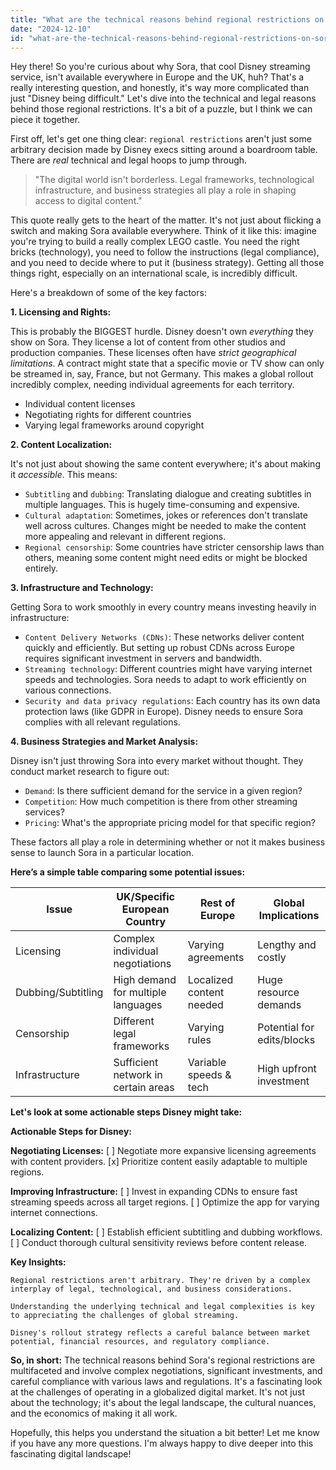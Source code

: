 ```yaml
---
title: "What are the technical reasons behind regional restrictions on Sora in Europe and the UK, and what compliance issues are being addressed?"
date: "2024-12-10"
id: "what-are-the-technical-reasons-behind-regional-restrictions-on-sora-in-europe-and-the-uk-and-what-compliance-issues-are-being-addressed"
---
```


Hey there!  So you're curious about why Sora, that cool Disney streaming service, isn't available everywhere in Europe and the UK, huh? That's a really interesting question, and honestly, it's way more complicated than just "Disney being difficult."  Let's dive into the technical and legal reasons behind those regional restrictions.  It's a bit of a puzzle, but I think we can piece it together.

First off, let's get one thing clear:  `regional restrictions` aren't just some arbitrary decision made by Disney execs sitting around a boardroom table.  There are *real* technical and legal hoops to jump through.

> "The digital world isn't borderless.  Legal frameworks, technological infrastructure, and business strategies all play a role in shaping access to digital content."

This quote really gets to the heart of the matter. It's not just about flicking a switch and making Sora available everywhere.  Think of it like this: imagine you're trying to build a really complex LEGO castle.  You need the right bricks (technology), you need to follow the instructions (legal compliance), and you need to decide where to put it (business strategy).  Getting all those things right, especially on an international scale, is incredibly difficult.

Here's a breakdown of some of the key factors:

**1. Licensing and Rights:**

This is probably the BIGGEST hurdle.  Disney doesn't own *everything* they show on Sora.  They license a lot of content from other studios and production companies. These licenses often have *strict geographical limitations*.  A contract might state that a specific movie or TV show can only be streamed in, say, France, but not Germany. This makes a global rollout incredibly complex, needing individual agreements for each territory.

*   Individual content licenses
*   Negotiating rights for different countries
*   Varying legal frameworks around copyright


**2. Content Localization:**

It's not just about showing the same content everywhere; it's about making it *accessible*.  This means:

*   `Subtitling` and `dubbing`: Translating dialogue and creating subtitles in multiple languages. This is hugely time-consuming and expensive.
*   `Cultural adaptation`: Sometimes, jokes or references don't translate well across cultures.  Changes might be needed to make the content more appealing and relevant in different regions.
*   `Regional censorship`:  Some countries have stricter censorship laws than others, meaning some content might need edits or might be blocked entirely.


**3. Infrastructure and Technology:**

Getting Sora to work smoothly in every country means investing heavily in infrastructure:

*   `Content Delivery Networks (CDNs)`:  These networks deliver content quickly and efficiently.  But setting up robust CDNs across Europe requires significant investment in servers and bandwidth.
*   `Streaming technology`:  Different countries might have varying internet speeds and technologies.  Sora needs to adapt to work efficiently on various connections.
*   `Security and data privacy regulations`:  Each country has its own data protection laws (like GDPR in Europe).  Disney needs to ensure Sora complies with all relevant regulations.


**4. Business Strategies and Market Analysis:**

Disney isn't just throwing Sora into every market without thought. They conduct market research to figure out:

*   `Demand`: Is there sufficient demand for the service in a given region?
*   `Competition`: How much competition is there from other streaming services?
*   `Pricing`: What's the appropriate pricing model for that specific region?

These factors all play a role in determining whether or not it makes business sense to launch Sora in a particular location.


**Here’s a simple table comparing some potential issues:**


| Issue             | UK/Specific European Country    | Rest of Europe     | Global Implications |
|----------------------|---------------------------------|----------------------|----------------------|
| Licensing           | Complex individual negotiations   | Varying agreements     | Lengthy and costly    |
| Dubbing/Subtitling   | High demand for multiple languages | Localized content needed | Huge resource demands |
| Censorship          | Different legal frameworks      | Varying rules          | Potential for edits/blocks |
| Infrastructure      | Sufficient network in certain areas | Variable speeds & tech | High upfront investment |


**Let's look at some actionable steps Disney might take:**


**Actionable Steps for Disney:**

**Negotiating Licenses:**  [ ] Negotiate more expansive licensing agreements with content providers.  [x] Prioritize content easily adaptable to multiple regions.

**Improving Infrastructure:** [ ] Invest in expanding CDNs to ensure fast streaming speeds across all target regions. [ ] Optimize the app for varying internet connections.

**Localizing Content:** [ ] Establish efficient subtitling and dubbing workflows. [ ] Conduct thorough cultural sensitivity reviews before content release.


**Key Insights:**

```
Regional restrictions aren't arbitrary. They're driven by a complex interplay of legal, technological, and business considerations.
```

```
Understanding the underlying technical and legal complexities is key to appreciating the challenges of global streaming.
```

```
Disney's rollout strategy reflects a careful balance between market potential, financial resources, and regulatory compliance.
```


**So, in short:**  The technical reasons behind Sora's regional restrictions are multifaceted and involve complex negotiations, significant investments, and careful compliance with various laws and regulations.  It's a fascinating look at the challenges of operating in a globalized digital market.  It's not just about the technology; it's about the legal landscape, the cultural nuances, and the economics of making it all work.


Hopefully, this helps you understand the situation a bit better!  Let me know if you have any more questions.  I'm always happy to dive deeper into this fascinating digital landscape!
